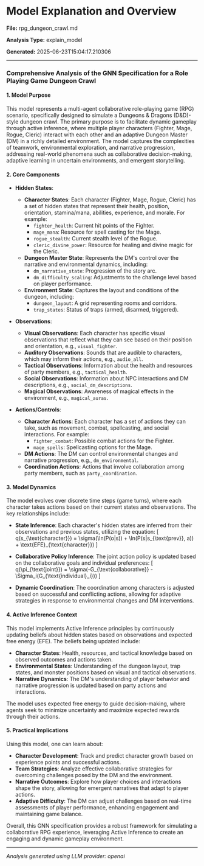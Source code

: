 # Model Explanation and Overview

**File:** rpg_dungeon_crawl.md

**Analysis Type:** explain_model

**Generated:** 2025-06-23T15:04:17.210306

---

### Comprehensive Analysis of the GNN Specification for a Role Playing Game Dungeon Crawl

#### 1. Model Purpose
This model represents a multi-agent collaborative role-playing game (RPG) scenario, specifically designed to simulate a Dungeons & Dragons (D&D)-style dungeon crawl. The primary purpose is to facilitate dynamic gameplay through active inference, where multiple player characters (Fighter, Mage, Rogue, Cleric) interact with each other and an adaptive Dungeon Master (DM) in a richly detailed environment. The model captures the complexities of teamwork, environmental exploration, and narrative progression, addressing real-world phenomena such as collaborative decision-making, adaptive learning in uncertain environments, and emergent storytelling.

#### 2. Core Components

- **Hidden States**:
  - **Character States**: Each character (Fighter, Mage, Rogue, Cleric) has a set of hidden states that represent their health, position, orientation, stamina/mana, abilities, experience, and morale. For example:
    - `fighter_health`: Current hit points of the Fighter.
    - `mage_mana`: Resource for spell casting for the Mage.
    - `rogue_stealth`: Current stealth level of the Rogue.
    - `cleric_divine_power`: Resource for healing and divine magic for the Cleric.
  - **Dungeon Master State**: Represents the DM's control over the narrative and environmental dynamics, including:
    - `dm_narrative_state`: Progression of the story arc.
    - `dm_difficulty_scaling`: Adjustments to the challenge level based on player performance.
  - **Environment State**: Captures the layout and conditions of the dungeon, including:
    - `dungeon_layout`: A grid representing rooms and corridors.
    - `trap_states`: Status of traps (armed, disarmed, triggered).

- **Observations**:
  - **Visual Observations**: Each character has specific visual observations that reflect what they can see based on their position and orientation, e.g., `visual_fighter`.
  - **Auditory Observations**: Sounds that are audible to characters, which may inform their actions, e.g., `audio_all`.
  - **Tactical Observations**: Information about the health and resources of party members, e.g., `tactical_health`.
  - **Social Observations**: Information about NPC interactions and DM descriptions, e.g., `social_dm_descriptions`.
  - **Magical Observations**: Awareness of magical effects in the environment, e.g., `magical_auras`.

- **Actions/Controls**:
  - **Character Actions**: Each character has a set of actions they can take, such as movement, combat, spellcasting, and social interactions. For example:
    - `fighter_combat`: Possible combat actions for the Fighter.
    - `mage_spells`: Spellcasting options for the Mage.
  - **DM Actions**: The DM can control environmental changes and narrative progression, e.g., `dm_environmental`.
  - **Coordination Actions**: Actions that involve collaboration among party members, such as `party_coordination`.

#### 3. Model Dynamics
The model evolves over discrete time steps (game turns), where each character takes actions based on their current states and observations. The key relationships include:

- **State Inference**: Each character's hidden states are inferred from their observations and previous states, utilizing the equation:
  \[
  q(s_{\text{character}}) = \sigma(\ln(P(o|s)) + \ln(P(s|s_{\text{prev}}, a)) + \text{EFE}_{\text{character}})
  \]
  
- **Collaborative Policy Inference**: The joint action policy is updated based on the collaborative goals and individual preferences:
  \[
  q(\pi_{\text{joint}}) = \sigma(-G_{\text{collaborative}} - \Sigma_i(G_{\text{individual}_i}))
  \]

- **Dynamic Coordination**: The coordination among characters is adjusted based on successful and conflicting actions, allowing for adaptive strategies in response to environmental changes and DM interventions.

#### 4. Active Inference Context
This model implements Active Inference principles by continuously updating beliefs about hidden states based on observations and expected free energy (EFE). The beliefs being updated include:

- **Character States**: Health, resources, and tactical knowledge based on observed outcomes and actions taken.
- **Environmental States**: Understanding of the dungeon layout, trap states, and monster positions based on visual and tactical observations.
- **Narrative Dynamics**: The DM's understanding of player behavior and narrative progression is updated based on party actions and interactions.

The model uses expected free energy to guide decision-making, where agents seek to minimize uncertainty and maximize expected rewards through their actions.

#### 5. Practical Implications
Using this model, one can learn about:

- **Character Development**: Track and predict character growth based on experience points and successful actions.
- **Team Strategies**: Analyze effective collaborative strategies for overcoming challenges posed by the DM and the environment.
- **Narrative Outcomes**: Explore how player choices and interactions shape the story, allowing for emergent narratives that adapt to player actions.
- **Adaptive Difficulty**: The DM can adjust challenges based on real-time assessments of player performance, enhancing engagement and maintaining game balance.

Overall, this GNN specification provides a robust framework for simulating a collaborative RPG experience, leveraging Active Inference to create an engaging and dynamic gameplay environment.

---

*Analysis generated using LLM provider: openai*
